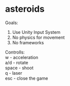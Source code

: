 # asteroids

Goals:
1. Use Unity Input System
2. No physics for movement
3. No frameworks


Controlls:<br/>
w - acceleration<br/>
a/d - rotate<br/>
space - shoot<br/>
q - laser<br/>
esc - close the game



